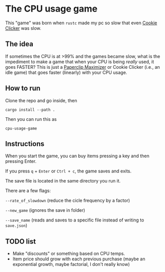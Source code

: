 # The CPU usage game

This "game" was born when `rustc` made my pc so slow that
even [Cookie Clicker](https://orteil.dashnet.org/cookieclicker/) was slow.

## The idea

If sometimes the CPU is at >99% and the games became slow, what is the impediment to make a game that when your CPU is
being _really_ used, it goes FASTER? This is just
a [Paperclip Maximizer](https://www.lesswrong.com/tag/squiggle-maximizer-formerly-paperclip-maximizer) or Cookie
Clicker (i.e., an idle game) that goes faster (linearly) with your CPU usage.

## How to run

Clone the repo and go inside, then

```shell
cargo install --path . 
```

Then you can run this as

```shell
cpu-usage-game
```

## Instructions

When you start the game, you can buy items pressing a key and then pressing Enter.

If you press `q` + `Enter` or `Ctrl + c`, the game saves and exits.

The save file is located in the same directory you run it.

There are a few flags:

`--rate_of_slowdown` (reduce the cicle frequency by a factor)

`--new_game` (ignores the save in folder)

`--save_name` (reads and saves to a specific file instead of writing to `save.json`)

## TODO list

- Make "discounts" or something based on CPU temps.
- Item price should grow with each previous purchase (maybe an exponential growth, maybe factorial, I don't really know)